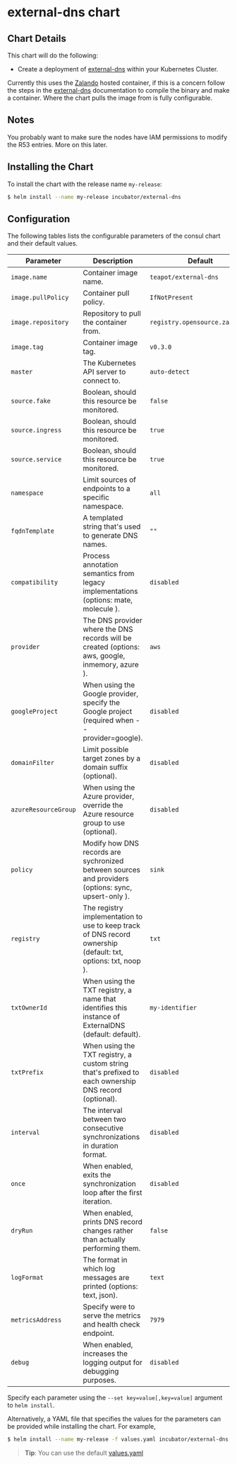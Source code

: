 # external-dns chart

## Chart Details

This chart will do the following:

* Create a deployment of [external-dns] within your Kubernetes Cluster.

Currently this uses the [Zalando] hosted container, if this is a concern follow the steps in the [external-dns] documentation to compile the binary and make a container. Where the chart pulls the image from is fully configurable.

## Notes

You probably want to make sure the nodes have IAM permissions to modify the R53 entries. More on this later.

## Installing the Chart

To install the chart with the release name `my-release`:

```bash
$ helm install --name my-release incubator/external-dns
```

## Configuration

The following tables lists the configurable parameters of the consul chart and their default values.


| Parameter              | Description                                                                                                   | Default                        |
| ---------------------- | ------------------------------------------------------------------------------------------------------------- | ------------------------------ |
| `image.name`           | Container image name.                                                                                         | `teapot/external-dns`          |
| `image.pullPolicy`     | Container pull policy.                                                                                        | `IfNotPresent`                 |
| `image.repository`     | Repository to pull the container from.                                                                        | `registry.opensource.zalan.do` |
| `image.tag`            | Container image tag.                                                                                          | `v0.3.0`                       |
| `master`               | The Kubernetes API server to connect to.                                                                      | `auto-detect`                  |
| `source.fake`          | Boolean, should this resource be monitored.                                                                   | `false`                        |
| `source.ingress`       | Boolean, should this resource be monitored.                                                                   | `true`                         |
| `source.service`       | Boolean, should this resource be monitored.                                                                   | `true`                         |
| `namespace`            | Limit sources of endpoints to a specific namespace.                                                           | `all`                          |
| `fqdnTemplate`         | A templated string that's used to generate DNS names.                                                         | `""`                           |
| `compatibility`        | Process annotation semantics from legacy implementations (options: mate, molecule ).                          | `disabled`                     | 
| `provider`             | The DNS provider where the DNS records will be created (options: aws, google, inmemory, azure ).              | `aws`                          |
| `googleProject`        | When using the Google provider, specify the Google project (required when --provider=google).                 | `disabled`                     |
| `domainFilter`         | Limit possible target zones by a domain suffix (optional).                                                    | `disabled`                     |
| `azureResourceGroup`   | When using the Azure provider, override the Azure resource group to use (optional).                           | `disabled`                     |
| `policy`               | Modify how DNS records are sychronized between sources and providers (options: sync, upsert-only ).           | `sink`                  |
| `registry`             | The registry implementation to use to keep track of DNS record ownership (default: txt, options: txt, noop ). | `txt`                          | 
| `txtOwnerId`           | When using the TXT registry, a name that identifies this instance of ExternalDNS (default: default).          | `my-identifier`                |
| `txtPrefix`            | When using the TXT registry, a custom string that's prefixed to each ownership DNS record (optional).         | `disabled`                     |
| `interval`             | The interval between two consecutive synchronizations in duration format.                                     | `disabled`                     |
| `once`                 | When enabled, exits the synchronization loop after the first iteration.                                       | `disabled`                     | 
| `dryRun`               | When enabled, prints DNS record changes rather than actually performing them.                                 | `false`                        | 
| `logFormat`            | The format in which log messages are printed (options: text, json).                                           | `text`                         | 
| `metricsAddress`       | Specify were to serve the metrics and health check endpoint.                                                  | `7979`                         |
| `debug`                | When enabled, increases the logging output for debugging purposes.                                            | `disabled`                     | 


Specify each parameter using the `--set key=value[,key=value]` argument to `helm install`.

Alternatively, a YAML file that specifies the values for the parameters can be provided while installing the chart. For example,

```bash
$ helm install --name my-release -f values.yaml incubator/external-dns
```

> **Tip**: You can use the default [values.yaml](values.yaml)

[external-dns]: https://github.com/kubernetes-incubator/external-dns
[Zalando]: https://zalando.github.io/
[getting-started]: https://github.com/kubernetes-incubator/external-dns/blob/master/README.md#getting-started
